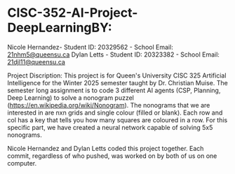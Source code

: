 # CISC-352-AI-Project-DeepLearningBY:
Nicole Hernandez- Student ID: 20329562 -  School Email: 21nhm5@queensu.ca
Dylan Letts - Student ID: 20323382 - School Email: 21djl11@queensu.ca

Project Discription:
This project is for Queen's University CISC 325 Artificial Intelligence for the Winter 2025 semester taught by Dr. Christian Muise. The semester long assignment is to code 3 different AI agents (CSP, Planning, Deep Learning) to solve a nonogram puzzel (https://en.wikipedia.org/wiki/Nonogram). The nonograms that we are interested in are nxn grids and single colour (filled or blank). Each row and col has a key that tells you how many squares are coloured in a row. For this specific part, we have created a neural network capable of solving 5x5 nonograms.

Nicole Hernandez and Dylan Letts coded this project together. Each commit, regardless of who pushed, was worked on by both of us on one computer. 

